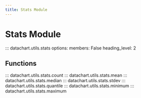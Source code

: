 ```yaml
---
title: Stats Module
---
```


# Stats Module

::: datachart.utils.stats
    options:
        members: False
        heading_level: 2

## Functions

::: datachart.utils.stats.count
::: datachart.utils.stats.mean
::: datachart.utils.stats.median
::: datachart.utils.stats.stdev
::: datachart.utils.stats.quantile
::: datachart.utils.stats.minimum
::: datachart.utils.stats.maximum
